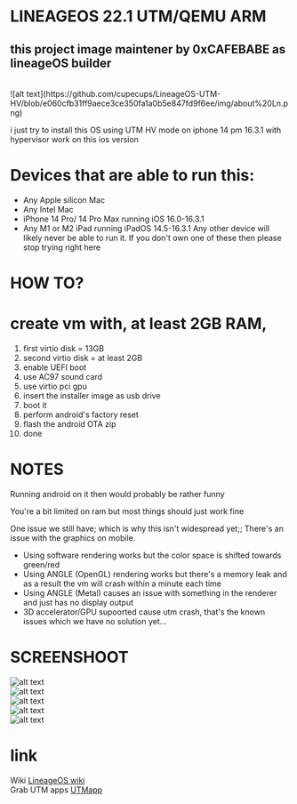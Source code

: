 # LINEAGEOS 22.1 UTM/QEMU ARM
## this project image maintener by 0xCAFEBABE as lineageOS builder
<br>
![alt text](https://github.com/cupecups/LineageOS-UTM-HV/blob/e060cfb31ff9aece3ce350fa1a0b5e847fd9f6ee/img/about%20Ln.png)

i just try to install this OS using UTM HV mode on iphone 14 pm 16.3.1 with hypervisor work on this ios version
# Devices that are able to run this:
- Any Apple silicon Mac
- Any Intel Mac
- iPhone 14 Pro/ 14 Pro Max running iOS 16.0-16.3.1
- Any M1 or M2 iPad running iPadOS 14.5-16.3.1
Any other device will likely never be able to run it.
If you don't own one of these then please stop trying right here

# HOW TO?
# create vm with, at least 2GB RAM, 
1. first virtio disk = 13GB
2. second virtio disk = at least 2GB
3. enable UEFI boot
4. use AC97 sound card
5. use virtio pci gpu
6. insert the installer image as usb drive
7. boot it
8. perform android's factory reset
9. flash the android OTA zip
10. done

# NOTES
Running android on it then would probably be rather funny

You're a bit limited on ram but most things should just work fine 

One issue we still have; which is why this isn't widespread yet;;
There's an issue with the graphics on mobile.
- Using software rendering works but the color space is shifted towards green/red
- Using ANGLE (OpenGL) rendering works but there's a memory leak and as a result the vm will crash within a minute each time 
- Using ANGLE (Metal) causes an issue with something in the renderer and just has no display output
- 3D accelerator/GPU supoorted cause utm crash, that's the known issues which we have no solution yet...

# SCREENSHOOT
![alt text](https://github.com/cupecups/LineageOS-UTM-HV/blob/d3c54c8bbf76673e413b41c9083b78e86b874007/img/bootloader.png)
<br>
![alt text](https://github.com/cupecups/LineageOS-UTM-HV/blob/d3c54c8bbf76673e413b41c9083b78e86b874007/img/recovety.png)
<br>
![alt text](https://github.com/cupecups/LineageOS-UTM-HV/blob/d3c54c8bbf76673e413b41c9083b78e86b874007/img/about%20Ln.png)
<br>
![alt text](https://github.com/cupecups/LineageOS-UTM-HV/blob/d3c54c8bbf76673e413b41c9083b78e86b874007/img/magisk.PNG)
<br>
![alt text](https://github.com/cupecups/LineageOS-UTM-HV/blob/d3c54c8bbf76673e413b41c9083b78e86b874007/img/switcherpng.PNG)

# link
Wiki [LineageOS wiki](https://wiki.lineageos.org/libvirt-qemu#install-lineageos-to-the-virtual-machine)<br/>
Grab UTM apps [UTMapp](https://getutm.app/)
